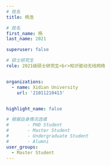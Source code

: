 ```yaml
---
# 姓名
title: 杨浩

# 姓名
first_name: 杨
last_name: 2021

superuser: false

# 硕士研究生
role: 2021级硕士研究生<br>知识驱动无线网络


organizations:
  - name: Xidian University
    url: '21011210413'


highlight_name: false

# 根据自身情况选填
#       - PHD Student
#       - Master Student
#       - Undergraduate Student
#       - Alumni
user_groups:
  - Master Student
---
```

